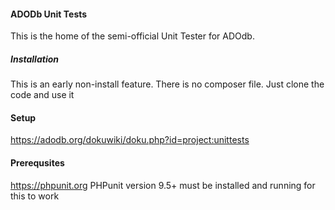 #### ADODb Unit Tests
This is the home of the semi-official Unit Tester for ADOdb. 
##### Installation
This is an early non-install feature. There is no composer file. Just clone the code and use it
#### Setup
https://adodb.org/dokuwiki/doku.php?id=project:unittests
#### Prerequsites
https://phpunit.org PHPunit version 9.5+ must be installed and running for this to work 
